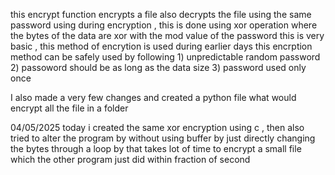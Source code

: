 this encrypt function encrypts a file also decrypts the file using the same password using during encryption , this is done using xor operation where the bytes of the data are xor with the mod value of the password
this is very basic , this method of encrytion is used during earlier days
this encrption method can be safely used by following 1) unpredictable random password 2) passoword should be as long as the data size 3) password used only once 

I also made a very few changes and created a python file what would encrypt all the file in a folder 

04/05/2025 today i created the same xor encryption using c , then also tried to alter the program by without using buffer by just directly changing the bytes through a loop by that takes lot of time to encrypt a small file which the other program just did within fraction of second 

